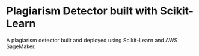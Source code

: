 # Plagiarism Detector built with Scikit-Learn 

A plagiarism detector built and deployed using Scikit-Learn and AWS SageMaker.